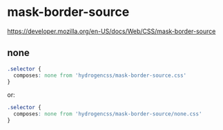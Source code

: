 # mask-border-source

https://developer.mozilla.org/en-US/docs/Web/CSS/mask-border-source

## none
```css
.selector {
  composes: none from 'hydrogencss/mask-border-source.css'
}
```

or:
```css
.selector {
  composes: none from 'hydrogencss/mask-border-source/none.css'
}
```


